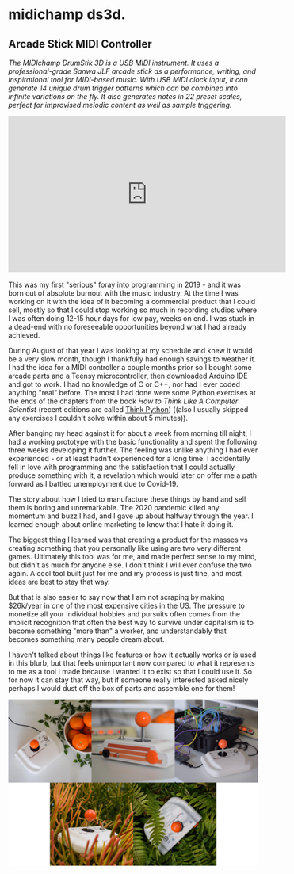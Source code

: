 # midichamp ds3d.

## Arcade Stick MIDI Controller

*The MIDIchamp DrumStik 3D is a USB MIDI instrument. It uses a professional-grade Sanwa JLF arcade stick as a performance, writing, and inspirational tool for MIDI-based music. With USB MIDI clock input, it can generate 14 unique drum trigger patterns which can be combined into infinite variations on the fly. It also generates notes in 22 preset scales, perfect for improvised melodic content as well as sample triggering.*

<iframe width="560" height="315" src="https://www.youtube.com/embed/iyNa6y4uH7M" title="YouTube video player" frameborder="0" allow="accelerometer; autoplay; clipboard-write; encrypted-media; gyroscope; picture-in-picture; web-share" allowfullscreen></iframe>

This was my first "serious" foray into programming in 2019 - and it was born out of absolute burnout with the music industry. At the time I was working on it with the idea of it becoming a commercial product that I could sell, mostly so that I could stop working so much in recording studios where I was often doing 12-15 hour days for low pay, weeks on end. I was stuck in a dead-end with no foreseeable opportunities beyond what I had already achieved.

During August of that year I was looking at my schedule and knew it would be a very slow month, though I thankfully had enough savings to weather it. I had the idea for a MIDI controller a couple months prior so I bought some arcade parts and a Teensy microcontroller, then downloaded Arduino IDE and got to work. I had no knowledge of C or C++, nor had I ever coded anything "real" before. The most I had done were some Python exercises at the ends of the chapters from the book *How to Think Like A Computer Scientist* (recent editions are called [Think Python](https://greenteapress.com/wp/think-python-2e/)) ((also I usually skipped any exercises I couldn't solve within about 5 minutes)).

After banging my head against it for about a week from morning till night, I had a working prototype with the basic functionality and spent the following three weeks developing it further. The feeling was unlike anything I had ever experienced - or at least hadn't experienced for a long time. I accidentally fell in love with programming and the satisfaction that I could actually produce something with it, a revelation which would later on offer me a path forward as I battled unemployment due to Covid-19.

The story about how I tried to manufacture these things by hand and sell them is boring and unremarkable. The 2020 pandemic killed any momentum and buzz I had, and I gave up about halfway through the year. I learned enough about online marketing to know that I hate it doing it.

The biggest thing I learned was that creating a product for the masses vs creating something that you personally like using are two very different games. Ultimately this tool was for me, and made perfect sense to my mind, but didn't as much for anyone else. I don't think I will ever confuse the two again. A cool tool built just for me and my process is just fine, and most ideas are best to stay that way.

But that is also easier to say now that I am not scraping by making $26k/year in one of the most expensive cities in the US. The pressure to monetize all your individual hobbies and pursuits often comes from the implicit recognition that often the best way to survive under capitalism is to become something "more than" a worker, and understandably that becomes something many people dream about.

I haven't talked about things like features or how it actually works or is used in this blurb, but that feels unimportant now compared to what it represents to me as a tool I made because I wanted it to exist so that I could use it. So for now it can stay that way, but if someone really interested asked nicely perhaps I would dust off the box of parts and assemble one for them!

![midichamp_collage](../media/midichamp_collage.png)